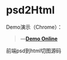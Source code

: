 # psd2Html  

Demo演示（Chrome）：  
> &mdash;[**Demo Online**](https://zhangyuanliang.github.io/psd2Html/index.html)  

前端psd到html切图源码  
